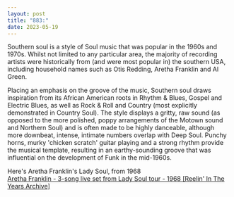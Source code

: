 ```yaml
---
layout: post
title: "883:"
date: 2023-05-19
---
```


Southern soul is a style of Soul music that was popular in the 1960s and 1970s. Whilst not limited to any particular area, the majority of recording artists were historically from (and were most popular in) the southern USA, including household names such as Otis Redding, Aretha Franklin and Al Green.

Placing an emphasis on the groove of the music, Southern soul draws inspiration from its African American roots in Rhythm & Blues, Gospel and Electric Blues, as well as Rock & Roll and Country (most explicitly demonstrated in Country Soul). The style displays a gritty, raw sound (as opposed to the more polished, poppy arrangements of the Motown sound and Northern Soul) and is often made to be highly danceable, although more downbeat, intense, intimate numbers overlap with Deep Soul. Punchy horns, murky 'chicken scratch' guitar playing and a strong rhythm provide the musical template, resulting in an earthy-sounding groove that was influential on the development of Funk in the mid-1960s.

Here's Aretha Franklin's Lady Soul, from 1968  
[Aretha Franklin \- 3-song live set from Lady Soul tour \- 1968 \[Reelin' In The Years Archive\]](https://youtu.be/FlECSnszB3k)
